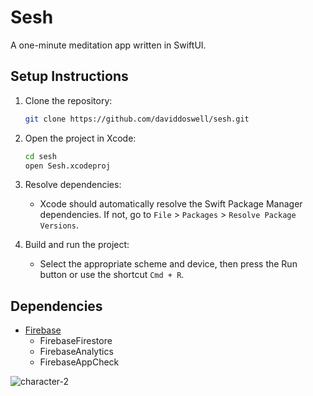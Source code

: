 # Sesh

A one-minute meditation app written in SwiftUI.

## Setup Instructions

1. Clone the repository:
    ```sh
    git clone https://github.com/daviddoswell/sesh.git
    ```

2. Open the project in Xcode:
    ```sh
    cd sesh
    open Sesh.xcodeproj
    ```

3. Resolve dependencies:
    - Xcode should automatically resolve the Swift Package Manager dependencies. If not, go to `File` > `Packages` > `Resolve Package Versions`.

4. Build and run the project:
    - Select the appropriate scheme and device, then press the Run button or use the shortcut `Cmd + R`.

## Dependencies

- [Firebase](https://github.com/firebase/firebase-ios-sdk)
    - FirebaseFirestore
    - FirebaseAnalytics
    - FirebaseAppCheck
 
![character-2](https://github.com/daviddoswell/sesh/assets/111773826/93ffa9fd-2be5-4f0f-b02e-47c82fb55bc1)

